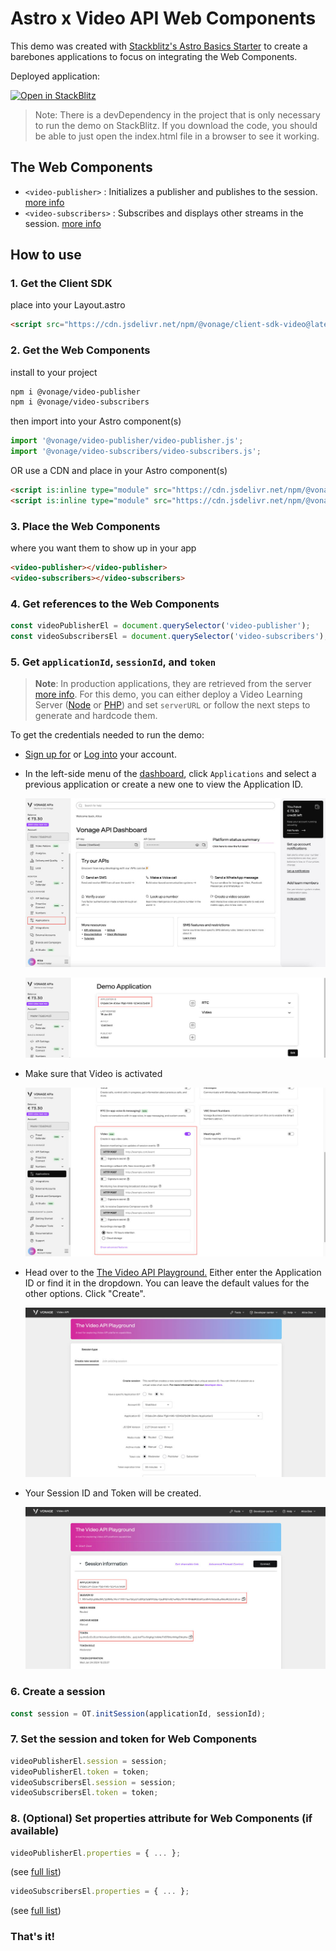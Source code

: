 # Astro x Video API Web Components

This demo was created with [Stackblitz's Astro Basics Starter](https://stackblitz.com/fork/github/withastro/astro/tree/latest/examples/basics?file=README.md&title=Astro%20Starter%20Kit:%20Basics) to create a barebones applications to focus on integrating the Web Components.

Deployed application:

[![Open in StackBlitz](https://developer.stackblitz.com/img/open_in_stackblitz.svg)](https://stackblitz.com/fork/github/Vonage-Community/web_components-video_api-javascript/tree/main/examples/astro)

> Note: There is a devDependency in the project that is only necessary to run the demo on StackBlitz. If you download the code, you should be able to just open the index.html file in a browser to see it working.

## The Web Components

- `<video-publisher>` : Initializes a publisher and publishes to the session. [more info](https://github.com/Vonage-Community/web_components-video_api-javascript/tree/main/video-publisher)
- `<video-subscribers>` : Subscribes and displays other streams in the session. [more info](https://github.com/Vonage-Community/web_components-video_api-javascript/tree/main/video-subscribers)

## How to use

### 1. Get the Client SDK
place into your Layout.astro
```html
<script src="https://cdn.jsdelivr.net/npm/@vonage/client-sdk-video@latest/dist/js/opentok.min.js"></script>
```

### 2. Get the Web Components

install to your project
```bash
npm i @vonage/video-publisher
npm i @vonage/video-subscribers
```
then import into your Astro component(s)
```js
import '@vonage/video-publisher/video-publisher.js';
import '@vonage/video-subscribers/video-subscribers.js';
```

OR use a CDN and place in your Astro component(s)
```html
<script is:inline type="module" src="https://cdn.jsdelivr.net/npm/@vonage/video-publisher@latest/video-publisher.js/+esm"></script>
<script is:inline type="module" src="https://cdn.jsdelivr.net/npm/@vonage/video-subscribers@latest/video-subscribers.js/+esm"></script>
```

### 3. Place the Web Components
where you want them to show up in your app
```html
<video-publisher></video-publisher>
<video-subscribers></video-subscribers>
```

### 4. Get references to the Web Components
```js
const videoPublisherEl = document.querySelector('video-publisher');
const videoSubscribersEl = document.querySelector('video-subscribers');
```

### 5. Get `applicationId`, `sessionId`, and `token`
>**Note**: In production applications, they are retrieved from the server [more info](https://developer.vonage.com/en/video/server-sdks/overview). For this demo, you can either deploy a Video Learning Server ([Node](https://github.com/Vonage-Community/sample-video-node-learning_server) or [PHP](https://github.com/Vonage-Community/sample-video-php-learning_server)) and set `serverURL` or follow the next steps to generate and hardcode them.

To get the credentials needed to run the demo:
- [Sign up for](https://ui.idp.vonage.com/ui/auth/registration) or [Log into](https://ui.idp.vonage.com/ui/auth/login) your account.
- In the left-side menu of the [dashboard](https://developer.vonage.com/), click `Applications` and select a previous application or create a new one to view the Application ID.

    ![Screenshot of dashboard with Applications highlighted](https://github.com/Vonage-Community/web_components-video_api-javascript/raw/main/examples/astro/vonage-dashboard-screenshot.jpg)

    ![Screenshot of dashboard with Application ID highlighted](https://github.com/Vonage-Community/web_components-video_api-javascript/raw/main/examples/astro/vonage-application-screenshot.jpg)

- Make sure that Video is activated

    ![Screenshot of dashboard with Video section highlighted](https://github.com/Vonage-Community/web_components-video_api-javascript/raw/main/examples/astro/vonage-video-details-screenshot.jpg)

- Head over to the [The Video API Playground.](https://tools.vonage.com/video/playground) Either enter the Application ID or find it in the dropdown. You can leave the default values for the other options. Click "Create".

    ![Screenshot of The Video API Playground tool](https://github.com/Vonage-Community/web_components-video_api-javascript/raw/main/examples/astro/vonage-video-api-playground-screenshot.jpg)

- Your Session ID and Token will be created.

    ![Screenshot of The Video API Playground tool generated details with the Application ID, Session ID, and Token highlighted in red boxes](https://github.com/Vonage-Community/web_components-video_api-javascript/raw/main/examples/vanillajs/vonage-video-api-playground-session-id-token-screenshot.jpg)

### 6. Create a session
```js
const session = OT.initSession(applicationId, sessionId);
```

### 7. Set the session and token for Web Components
```js
videoPublisherEl.session = session;
videoPublisherEl.token = token;
videoSubscribersEl.session = session;
videoSubscribersEl.token = token;
```

### 8. (Optional) Set properties attribute for Web Components (if available)
```js
videoPublisherEl.properties = { ... };
```
(see [full list](https://vonage.github.io/conversation-docs/video-js-reference/latest/OT.html#initPublisher))
```js
videoSubscribersEl.properties = { ... };
```
(see [full list](https://vonage.github.io/conversation-docs/video-js-reference/latest/Session.html#subscribe))

### That's it!
